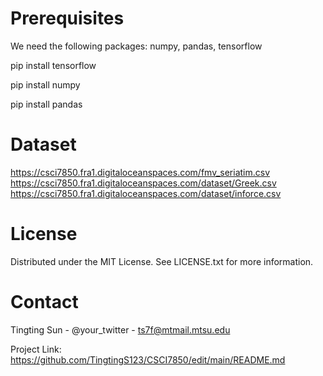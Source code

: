 # Prerequisites
We need the following packages: numpy, pandas, tensorflow

pip install tensorflow

pip install numpy

pip install pandas

# Dataset

https://csci7850.fra1.digitaloceanspaces.com/fmv_seriatim.csv
https://csci7850.fra1.digitaloceanspaces.com/dataset/Greek.csv
https://csci7850.fra1.digitaloceanspaces.com/dataset/inforce.csv

# License
Distributed under the MIT License. See LICENSE.txt for more information.

# Contact
Tingting Sun - @your_twitter - ts7f@mtmail.mtsu.edu

Project Link: https://github.com/TingtingS123/CSCI7850/edit/main/README.md
